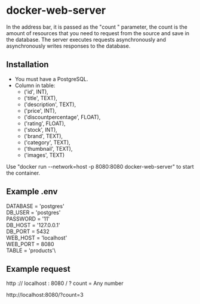 # docker-web-server
In the address bar, it is passed as the "count " parameter, the count is the amount of resources that you need to request from the source and save in the database. The server executes requests asynchronously and asynchronously writes responses to the database.
## Installation
- You must have a PostgreSQL.
- Column in table: 
  - ('id', INT),
  - ('title', TEXT),
  - ('description', TEXT),
  - ('price', INT),
  - ('discountpercentage', FLOAT),
  - ('rating', FLOAT),
  - ('stock', INT),
  - ('brand', TEXT),
  - ('category', TEXT),
  - ('thumbnail', TEXT),
  - ('images', TEXT)

Use "docker run --network=host -p 8080:8080 docker-web-server" to start the container.
## Example .env
DATABASE = 'postgres'\
DB_USER = 'postgres'\
PASSWORD = '11'\
DB_HOST = '127.0.0.1'\
DB_PORT = 5432\
WEB_HOST = 'localhost'\
WEB_PORT = 8080\
TABLE = 'products'\
## Example request
http :// localhost : 8080 / ? count = Any number

http://localhost:8080/?count=3

